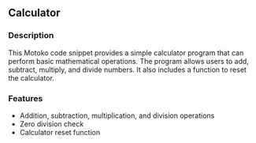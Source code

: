 ## Calculator

### Description

This Motoko code snippet provides a simple calculator program that can perform basic mathematical operations. The program allows users to add, subtract, multiply, and divide numbers. It also includes a function to reset the calculator.

### Features

* Addition, subtraction, multiplication, and division operations
* Zero division check
* Calculator reset function
